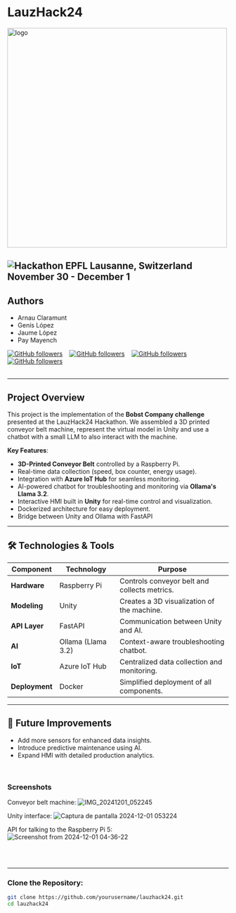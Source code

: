 # LauzHack24

<img src="https://lauzhack.com/images/logo.svg" alt="logo" width="500"/>

![Hackathon](https://lauzhack.com/) EPFL Lausanne, Switzerland<br>
November 30 - December 1
---
## Authors
- Arnau Claramunt
- Genís López
- Jaume López
- Pay Mayench

[![GitHub followers](https://img.shields.io/github/followers/ArnauCS03?label=ArnauCS03)](https://github.com/ArnauCS03) &nbsp;&nbsp; 
[![GitHub followers](https://img.shields.io/github/followers/GenisLopez5?label=GenisLopez5)](https://github.com/GenisLopez5) &nbsp;&nbsp; 
[![GitHub followers](https://img.shields.io/github/followers/EncryptEx?label=EncryptEx)](https://github.com/EncryptEx) &nbsp;&nbsp; 
[![GitHub followers](https://img.shields.io/github/followers/PauMayench?label=PauMayench)](https://github.com/PauMayench) <br><br>


---

## Project Overview

This project is the implementation of the **Bobst Company challenge** presented at the LauzHack24 Hackathon. We assembled a 3D printed conveyor belt machine, represent the virtual model in Unity and use a chatbot with a small LLM to also interact with the machine.

**Key Features**:  
- **3D-Printed Conveyor Belt** controlled by a Raspberry Pi.  
- Real-time data collection (speed, box counter, energy usage).  
- Integration with **Azure IoT Hub** for seamless monitoring.  
- AI-powered chatbot for troubleshooting and monitoring via **Ollama's Llama 3.2**.  
- Interactive HMI built in **Unity** for real-time control and visualization.  
- Dockerized architecture for easy deployment.
- Bridge between Unity and Ollama with FastAPI


---

## 🛠️ Technologies & Tools  

| **Component**       | **Technology**    | **Purpose**                                   |
|----------------------|-------------------|-----------------------------------------------|
| **Hardware**         | Raspberry Pi      | Controls conveyor belt and collects metrics. |
| **Modeling**         | Unity             | Creates a 3D visualization of the machine.   |
| **API Layer**        | FastAPI           | Communication between Unity and AI.          |
| **AI**               | Ollama (Llama 3.2)| Context-aware troubleshooting chatbot.       |
| **IoT**              | Azure IoT Hub     | Centralized data collection and monitoring.  |
| **Deployment**       | Docker            | Simplified deployment of all components.     |

---


## 🔮 Future Improvements
- Add more sensors for enhanced data insights.
- Introduce predictive maintenance using AI.
- Expand HMI with detailed production analytics.

<br>

### Screenshots

Conveyor belt machine:
![IMG_20241201_052245](https://github.com/user-attachments/assets/67cafee9-7007-4c13-ad16-447935e2a4e8)

Unity interface:
![Captura de pantalla 2024-12-01 053224](https://github.com/user-attachments/assets/4420ee48-a3d1-4933-90aa-e8e651c81920)


API for talking to the Raspberry Pi 5:
![Screenshot from 2024-12-01 04-36-22](https://github.com/user-attachments/assets/71442875-a2fd-4d2d-a9a7-f798587fd7a7)




<br><br>

---

### Clone the Repository:  
```bash
git clone https://github.com/yourusername/lauzhack24.git
cd lauzhack24
```


<br><br>
